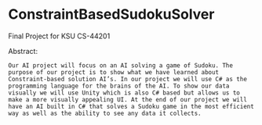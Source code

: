 # ConstraintBasedSudokuSolver


Final Project for KSU CS-44201


Abstract:

	Our AI project will focus on an AI solving a game of Sudoku. The purpose of our project is to show what we have learned about Constraint-based solution AI’s. In our project we will use C# as the programming language for the brains of the AI. To show our data visually we will use Unity which is also C# based but allows us to make a more visually appealing UI. At the end of our project we will have an AI built in C# that solves a Sudoku game in the most efficient way as well as the ability to see any data it collects.
